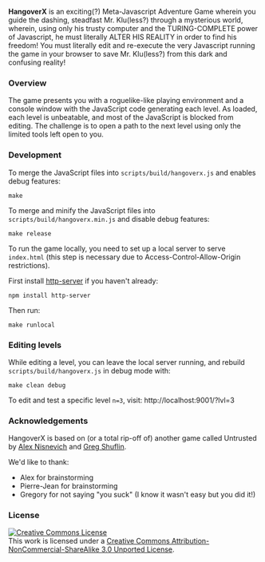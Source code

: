 **HangoverX** is an exciting(?) Meta-Javascript Adventure Game wherein you guide the dashing, steadfast Mr. Klu(less?) through a mysterious world, wherein, using only his trusty computer and the TURING-COMPLETE power of Javascript, he must literally ALTER HIS REALITY in order to find his freedom! You must literally edit and re-execute the very Javascript running the game in your browser to save Mr. Klu(less?) from this dark and confusing reality!

### Overview

The game presents you with a roguelike-like playing environment and a console window  with the JavaScript code generating each level. As loaded, each level is unbeatable, and most of the JavaScript is blocked from editing. The challenge is to open a path to the next level using only the limited tools left open to you.

### Development

To merge the JavaScript files into `scripts/build/hangoverx.js` and enables debug features:

    make

To merge and minify the JavaScript files into `scripts/build/hangoverx.min.js` and disable debug features:

    make release

To run the game locally, you need to set up a local server to serve `index.html` (this step is necessary due to Access-Control-Allow-Origin restrictions).

First install [http-server](https://github.com/nodeapps/http-server/#installing-globally) if you haven't already:

    npm install http-server

Then run:

    make runlocal

### Editing levels

While editing a level, you can leave the local server running,
and rebuild `scripts/build/hangoverx.js` in debug mode with:

    make clean debug

To edit and test a specific level `n=3`, visit: http://localhost:9001/?lvl=3

### Acknowledgements

HangoverX is based on (or a total rip-off of) another game called Untrusted by [Alex Nisnevich](http://alex.nisnevich.com/) and [Greg Shuflin](https://github.com/neunenak).

We'd like to thank:

- Alex for brainstorming
- Pierre-Jean for brainstorming
- Gregory for not saying "you suck" (I know it wasn't easy but you did it!)

### License
<a rel="license" href="http://creativecommons.org/licenses/by-nc-sa/3.0/"><img alt="Creative Commons License" style="border-width:0" src="http://i.creativecommons.org/l/by-nc-sa/3.0/88x31.png" /></a><br />This work is licensed under a <a rel="license" href="http://creativecommons.org/licenses/by-nc-sa/3.0/">Creative Commons Attribution-NonCommercial-ShareAlike 3.0 Unported License</a>.
